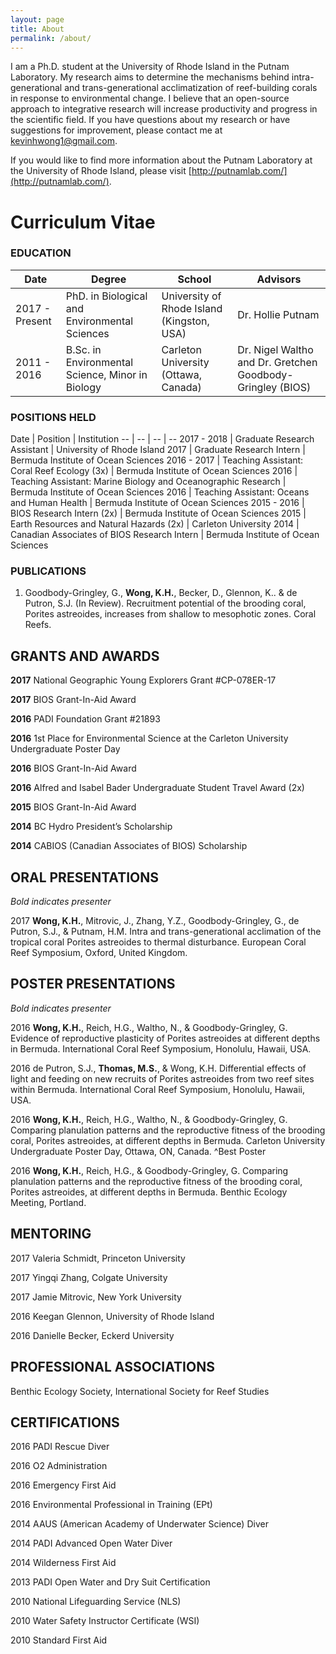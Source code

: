 ```yaml
---
layout: page
title: About
permalink: /about/
---
```

I am a Ph.D. student at the University of Rhode Island in the Putnam Laboratory. My research aims to determine the mechanisms behind intra-generational and trans-generational acclimatization of reef-building corals in response to environmental change. I believe that an open-source approach to integrative research will increase productivity and progress in the scientific field. If you have questions about my research or have suggestions for improvement, please contact me at [kevinhwong1@gmail.com](mailto:kevinhwong1@gmail.com).

If you would like to find more information about the Putnam Laboratory at the University of Rhode Island, please visit [http://putnamlab.com/](http://putnamlab.com/).

# Curriculum Vitae

### EDUCATION
Date | Degree | School | Advisors
-- | -- | -- | --
2017 - Present | PhD. in Biological and Environmental Sciences | University of Rhode Island (Kingston, USA) | Dr. Hollie Putnam
2011 - 2016 |	B.Sc. in Environmental Science, Minor in Biology | Carleton University (Ottawa, Canada) | Dr. Nigel Waltho and Dr. Gretchen Goodbody-Gringley (BIOS)

### POSITIONS HELD

Date | Position | Institution 
-- | -- | -- | --
2017 - 2018	| Graduate Research Assistant | University of Rhode Island
2017	| Graduate Research Intern | Bermuda Institute of Ocean Sciences
2016 - 2017	| Teaching Assistant: Coral Reef Ecology (3x)  | Bermuda Institute of Ocean Sciences
2016	| Teaching Assistant: Marine Biology and Oceanographic Research | Bermuda Institute of Ocean Sciences
2016	| Teaching Assistant: Oceans and Human Health | Bermuda Institute of Ocean Sciences
2015 - 2016	| BIOS Research Intern (2x) | Bermuda Institute of Ocean Sciences
2015	| Earth Resources and Natural Hazards (2x) | Carleton University
2014	| Canadian Associates of BIOS Research Intern | Bermuda Institute of Ocean Sciences

### PUBLICATIONS

1. Goodbody-Gringley, G., **Wong, K.H.**, Becker, D., Glennon, K.. & de Putron, S.J. (In Review). Recruitment potential of the brooding coral, Porites astreoides, increases from shallow to mesophotic zones. Coral Reefs.

## GRANTS AND AWARDS

**2017**	National Geographic Young Explorers Grant #CP-078ER-17

**2017**	BIOS Grant-In-Aid Award

**2016**	PADI Foundation Grant #21893

**2016**	1st Place for Environmental Science at the Carleton University Undergraduate Poster Day

**2016**	BIOS Grant-In-Aid Award

**2016**	Alfred and Isabel Bader Undergraduate Student Travel Award (2x)

**2015**	BIOS Grant-In-Aid Award

**2014**	BC Hydro President’s Scholarship

**2014**	CABIOS (Canadian Associates of BIOS) Scholarship



## ORAL PRESENTATIONS

*Bold indicates presenter*

2017  **Wong, K.H.**, Mitrovic, J., Zhang, Y.Z.,  Goodbody-Gringley, G., de Putron, S.J., & Putnam, H.M. Intra and trans-generational acclimation of the tropical coral Porites astreoides to thermal  disturbance. European Coral Reef Symposium, Oxford, United Kingdom.


## POSTER PRESENTATIONS

*Bold indicates presenter*

2016	**Wong, K.H.**, Reich, H.G., Waltho, N., & Goodbody-Gringley, G. Evidence of reproductive plasticity of Porites astreoides at different depths in Bermuda. International Coral Reef Symposium, Honolulu, Hawaii, USA.

2016	de Putron, S.J., **Thomas, M.S.**, & Wong, K.H. Differential effects of light and feeding on new recruits of Porites astreoides from two reef sites within Bermuda. International Coral Reef Symposium, Honolulu, Hawaii, USA.

2016	**Wong, K.H.**, Reich, H.G., Waltho, N., & Goodbody-Gringley, G. Comparing planulation patterns and the reproductive fitness of the brooding coral, Porites astreoides, at different depths in Bermuda. Carleton University Undergraduate Poster Day, Ottawa, ON, Canada. ^Best Poster

2016	**Wong, K.H.**, Reich, H.G., & Goodbody-Gringley, G. Comparing planulation patterns and the reproductive fitness of the brooding coral, Porites astreoides, at different depths in Bermuda. Benthic Ecology Meeting, Portland.

## MENTORING

2017	Valeria Schmidt, Princeton University

2017	Yingqi Zhang, Colgate University

2017	Jamie Mitrovic, New York University

2016	Keegan Glennon, University of Rhode Island

2016	Danielle Becker, Eckerd University

## PROFESSIONAL ASSOCIATIONS

Benthic Ecology Society, International Society for Reef Studies

## CERTIFICATIONS

2016	PADI Rescue Diver

2016	O2 Administration

2016	Emergency First Aid

2016	Environmental Professional in Training (EPt)		   	

2014	AAUS (American Academy of Underwater Science) Diver

2014	PADI Advanced Open Water Diver

2014	Wilderness First Aid 	

2013	PADI Open Water and Dry Suit Certification

2010	National Lifeguarding Service (NLS)

2010	Water Safety Instructor Certificate (WSI)

2010	Standard First Aid
